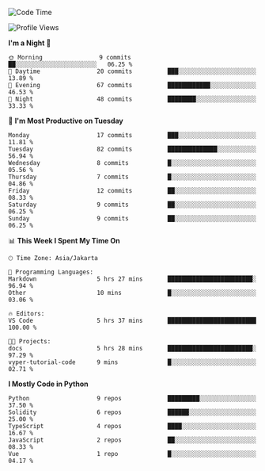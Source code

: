 <!--START_SECTION:waka-->
![Code Time](http://img.shields.io/badge/Code%20Time-1%2C494%20hrs%2051%20mins-blue)

![Profile Views](http://img.shields.io/badge/Profile%20Views-8-blue)

**I'm a Night 🦉** 

```text
🌞 Morning                9 commits           ██░░░░░░░░░░░░░░░░░░░░░░░   06.25 % 
🌆 Daytime                20 commits          ███░░░░░░░░░░░░░░░░░░░░░░   13.89 % 
🌃 Evening                67 commits          ████████████░░░░░░░░░░░░░   46.53 % 
🌙 Night                  48 commits          ████████░░░░░░░░░░░░░░░░░   33.33 % 
```
📅 **I'm Most Productive on Tuesday** 

```text
Monday                   17 commits          ███░░░░░░░░░░░░░░░░░░░░░░   11.81 % 
Tuesday                  82 commits          ██████████████░░░░░░░░░░░   56.94 % 
Wednesday                8 commits           █░░░░░░░░░░░░░░░░░░░░░░░░   05.56 % 
Thursday                 7 commits           █░░░░░░░░░░░░░░░░░░░░░░░░   04.86 % 
Friday                   12 commits          ██░░░░░░░░░░░░░░░░░░░░░░░   08.33 % 
Saturday                 9 commits           ██░░░░░░░░░░░░░░░░░░░░░░░   06.25 % 
Sunday                   9 commits           ██░░░░░░░░░░░░░░░░░░░░░░░   06.25 % 
```


📊 **This Week I Spent My Time On** 

```text
🕑︎ Time Zone: Asia/Jakarta

💬 Programming Languages: 
Markdown                 5 hrs 27 mins       ████████████████████████░   96.94 % 
Other                    10 mins             █░░░░░░░░░░░░░░░░░░░░░░░░   03.06 % 

🔥 Editors: 
VS Code                  5 hrs 37 mins       █████████████████████████   100.00 % 

🐱‍💻 Projects: 
docs                     5 hrs 28 mins       ████████████████████████░   97.29 % 
vyper-tutorial-code      9 mins              █░░░░░░░░░░░░░░░░░░░░░░░░   02.71 % 
```

**I Mostly Code in Python** 

```text
Python                   9 repos             █████████░░░░░░░░░░░░░░░░   37.50 % 
Solidity                 6 repos             ██████░░░░░░░░░░░░░░░░░░░   25.00 % 
TypeScript               4 repos             ████░░░░░░░░░░░░░░░░░░░░░   16.67 % 
JavaScript               2 repos             ██░░░░░░░░░░░░░░░░░░░░░░░   08.33 % 
Vue                      1 repo              █░░░░░░░░░░░░░░░░░░░░░░░░   04.17 % 
```




<!--END_SECTION:waka-->
